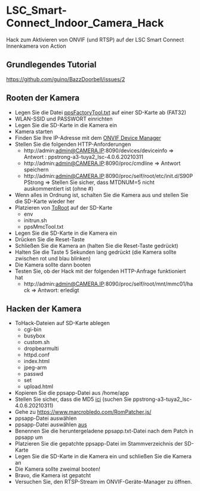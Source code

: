 # LSC_Smart-Connect_Indoor_Camera_Hack
Hack zum Aktivieren von ONVIF (und RTSP) auf der LSC Smart Connect Innenkamera von Action

## Grundlegendes Tutorial 
https://github.com/guino/BazzDoorbell/issues/2

## Rooten der Kamera
- Legen Sie die Datei [ppsFactoryTool.txt](https://github.com/n3odym3/LSC_Smart-Connect_Indoor_Camera_Hack/blob/main/ToRoot) auf einer SD-Karte ab (FAT32)
- WLAN-SSID und PASSWORT einrichten
- Legen Sie die SD-Karte in die Kamera ein
- Kamera starten
- Finden Sie Ihre IP-Adresse mit dem [ONVIF Device Manager](https://sourceforge.net/projects/onvifdm/)
- Stellen Sie die folgenden HTTP-Anforderungen
  - http://admin:admin@CAMERA.IP:8090/devices/deviceinfo => Antwort : ppstrong-a3-tuya2_lsc-4.0.6.20210311
  - http://admin:admin@CAMERA.IP:8090/proc/cmdline => Antwort speichern
  - http://admin:admin@CAMERA.IP:8090/proc/self/root/etc/init.d/S90PPStrong => Stellen Sie sicher, dass MTDNUM=5 nicht auskommentiert ist (ohne #)
- Wenn alles in Ordnung ist, schalten Sie die Kamera aus und stellen Sie die SD-Karte wieder her
- Platzieren von [ToRoot](https://github.com/n3odym3/LSC_Smart-Connect_Indoor_Camera_Hack/blob/main/ToRoot) auf der SD-Karte
  - env
  - initrun.sh
  - ppsMmcTool.txt
- Legen Sie die SD-Karte in die Kamera ein
- Drücken Sie die Reset-Taste
- Schließen Sie die Kamera an (halten Sie die Reset-Taste gedrückt)
- Halten Sie die Taste 5 Sekunden lang gedrückt (die Kamera sollte zwischen rot und blau blinken)
- Die Kamera sollte dann booten
- Testen Sie, ob der Hack mit der folgenden HTTP-Anfrage funktioniert hat 
  - http://admin:admin@CAMERA.IP:8090/proc/self/root/mnt/mmc01/hack => Antwort: erledigt
 
## Hacken der Kamera

- ToHack-Dateien auf SD-Karte ablegen
  - cgi-bin
  - busybox
  - custom.sh
  - dropbearmulti
  - httpd.conf
  - index.html
  - jpeg-arm
  - passwd
  - set
  - upload.html
- Kopieren Sie die ppsapp-Datei aus /home/app
- Stellen Sie sicher, dass die MD5 [ici](https://github.com/guino/ppsapp-rtsp/issues/1) (suchen Sie ppstrong-a3-tuya2_lsc-4.0.6.20210311) 
- Gehe zu https://www.marcrobledo.com/RomPatcher.js/
- ppsapp-Datei auswählen
- ppsapp-Datei auswählen [aus](https://github.com/guino/ppsapp-rtsp/files/6880255/ppsapp-onvif.zip)
- Benennen Sie die heruntergeladene ppsapp.txt-Datei nach dem Patch in ppsapp um
- Platzieren Sie die gepatchte ppsapp-Datei im Stammverzeichnis der SD-Karte
- Legen Sie die SD-Karte in die Kamera ein und schließen Sie die Kamera an
- Die Kamera sollte zweimal booten!
- Bravo, die Kamera ist gepatcht
- Versuchen Sie, den RTSP-Stream im ONVIF-Geräte-Manager zu öffnen.
